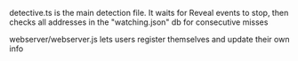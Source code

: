detective.ts is the main detection file. It waits for Reveal events to stop, then checks all addresses in the "watching.json" db for consecutive misses

webserver/webserver.js lets users register themselves and update their own info